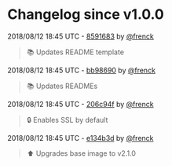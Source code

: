 # Changelog since v1.0.0

2018/08/12 18:45 UTC - [8591683](https://github.com/hassio-addons/addon-happy-bubbles/commit/85916834c42ffa66d1508b02887dac4db8d6ca79) by [@frenck](https://github.com/frenck)
> :books: Updates README template 

2018/08/12 18:45 UTC - [bb98690](https://github.com/hassio-addons/addon-happy-bubbles/commit/bb98690262e1427a8a953109222876514c000a31) by [@frenck](https://github.com/frenck)
> :books: Updates READMEs 

2018/08/12 18:45 UTC - [206c94f](https://github.com/hassio-addons/addon-happy-bubbles/commit/206c94f5d377d027333252c883310f5fa81ce87b) by [@frenck](https://github.com/frenck)
> :lock: Enables SSL by default 

2018/08/12 18:45 UTC - [e134b3d](https://github.com/hassio-addons/addon-happy-bubbles/commit/e134b3d53c1760733c2e164aa6c740b5f2e2382a) by [@frenck](https://github.com/frenck)
> :arrow_up: Upgrades base image to v2.1.0 


